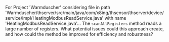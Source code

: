 For Project 'Warmduscher' considering file in path 'Warmduscher/thserver/src/main/java/com/x8ing/thsensor/thserver/device/service/impl/HeatingModbusReadService.java' with name 'HeatingModbusReadService.java'... The `scanAllRegisters` method reads a large number of registers. What potential issues could this approach create, and how could the method be improved for efficiency and robustness?